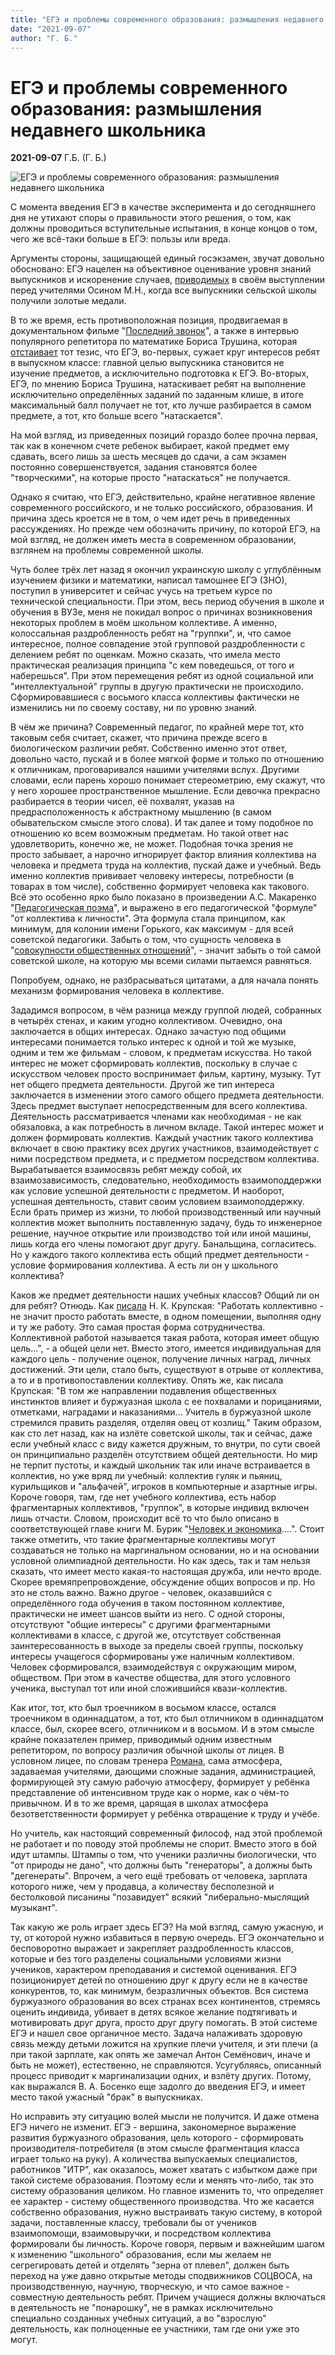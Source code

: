 ```yaml
---
title: "ЕГЭ и проблемы современного образования: размышления недавнего школьника"
date: "2021-09-07"
author: "Г. Б."
---
```


# ЕГЭ и проблемы современного образования: размышления недавнего школьника

**2021-09-07** Г.Б. (Г. Б.)

![ЕГЭ и проблемы современного образования: размышления недавнего школьника](https://royallib.com/data/images/70/cover_70823.jpg)

С момента введения ЕГЭ в качестве эксперимента и до сегодняшнего дня не утихают споры о правильности этого решения, о том, как должны проводиться вступительные испытания, в конце концов о том, чего же всё-таки больше в ЕГЭ: пользы или вреда.

Аргументы стороны, защищающей единый госэкзамен, звучат довольно обосновано: ЕГЭ нацелен на объективное оценивание уровня знаний выпускников и искоренение случаев, [приводимых](https://youtu.be/LcdIaeBkYa0?t=240) в своём выступлении перед учителями Осином М.Н., когда все выпускники сельской школы получили золотые медали.

В то же время, есть противоположная позиция, продвигаемая в документальном фильме "[Последний звонок](https://youtu.be/aeEdTZWdx2I)", а также в интервью популярного репетитора по математике Бориса Трушина, которая [отстаивает](https://youtu.be/AWoMWof0zdY) тот тезис, что ЕГЭ, во-первых, сужает круг интересов ребят в выпускном классе: главной целью выпускника становится не изучение предметов, а исключительно подготовка к ЕГЭ. Во-вторых, ЕГЭ, по мнению Бориса Трушина, натаскивает ребят на выполнение исключительно определённых заданий по заданным клише, в итоге максимальный балл получает не тот, кто лучше разбирается в самом предмете, а тот, кто больше всего "натаскается".

На мой взгляд, из приведенных позиций гораздо более прочна первая, так как в конечном счете ребенок выбирает, какой предмет ему сдавать, всего лишь за шесть месяцев до сдачи, а сам экзамен постоянно совершенствуется, задания становятся более "творческими", на которые просто "натаскаться" не получается.

Однако я считаю, что ЕГЭ, действительно, крайне негативное явление современного российского, и не только российского, образования. И причина здесь кроется не в том, о чем идет речь в приведенных рассуждениях. Но прежде чем обозначить причину, по которой ЕГЭ, на мой взгляд, не должен иметь места в современном образовании, взглянем на проблемы современной школы.

Чуть более трёх лет назад я окончил украинскую школу с углублённым изучением физики и математики, написал тамошнее ЕГЭ (ЗНО), поступил в университет и сейчас учусь на третьем курсе по технической специальности. При этом, весь период обучения в школе и обучения в ВУЗе, меня не покидал вопрос о причинах возникновения некоторых проблем в моём школьном коллективе. А именно, колоссальная раздробленность ребят на "группки", и, что самое интересное, полное совпадение этой групповой раздробленности с делением ребят по оценкам. Можно сказать, что имела место практическая реализация принципа "с кем поведешься, от того и наберешься". При этом перемещения ребят из одной социальной или "интеллектуальной" группы в другую практически не происходило. Сформировавшиеся с восьмого класса коллективы фактически не изменились ни по своему составу, ни по уровню знаний.

В чём же причина? Современный педагог, по крайней мере тот, кто таковым себя считает, скажет, что причина прежде всего в биологическом различии ребят. Собственно именно этот ответ, довольно часто, пускай и в более мягкой форме и только по отношению к отличникам, проговаривался нашими учителями вслух. Другими словами, если парень хорошо понимает стереометрию, ему скажут, что у него хорошее пространственное мышление. Если девочка прекрасно разбирается в теории чисел, её похвалят, указав на предрасположенность к абстрактному мышлению (в самом обывательском смысле этого слова). И так далее и тому подобное по отношению ко всем возможным предметам. Но такой ответ нас удовлетворить, конечно же, не может. Подобная точка зрения не просто забывает, а нарочно игнорирует фактор влияния коллектива на человека и предмета труда на коллектив, пускай даже и учебный. Ведь именно коллектив прививает человеку интересы, потребности (в товарах в том числе), собственно формирует человека как такового. Всё это особенно ярко было показано в произведении А.С. Макаренко "[Педагогическая поэма](https://avidreaders.ru/download/pedagogicheskaya-poema-polnaya-versiya.html?f=fb2)", и выражено в его педагогической "формуле" "от коллектива к личности". Эта формула стала принципом, как минимум, для колонии имени Горького, как максимум - для всей советской педагогики. Забыть о том, что сущность человека в "[совокупности общественных отношений](https://www.marxists.org/russkij/marx/1845/feuerb.htm)", - значит забыть о той самой советской школе, на которую мы всеми силами пытаемся равняться.

Попробуем, однако, не разбрасываться цитатами, а для начала понять механизм формирования человека в коллективе.

Зададимся вопросом, в чём разница между группой людей, собранных в четырёх стенах, и каким угодно коллективом. Очевидно, она заключается в общих интересах. Однако зачастую под общими интересами понимается только интерес к одной и той же музыке, одним и тем же фильмам - словом, к предметам искусства. Но такой интерес не может сформировать коллектив, поскольку в случае с искусством человек просто воспринимает фильм, картину, музыку. Тут нет общего предмета деятельности. Другой же тип интереса заключается в изменении этого самого общего предмета деятельности. Здесь предмет выступает непосредственным для всего коллектива. Деятельность рассматривается членами как необходимая - не как обязаловка, а как потребность в личном вкладе. Такой интерес может и должен формировать коллектив. Каждый участник такого коллектива включает в свою практику всех других участников, взаимодействует с ними посредством предмета, и с предметом посредством коллектива. Вырабатывается взаимосвязь ребят между собой, их взаимозависимость, следовательно, необходимость взаимоподдержки как условие успешной деятельности с предметом. И наоборот, успешная деятельность, ставит своим условием взаимоподдержку. Если брать пример из жизни, то любой производственный или научный коллектив может выполнить поставленную задачу, будь то инженерное решение, научное открытие или производство той или иной машины, лишь когда его члены помогают друг другу. Банальщина, согласитесь. Но у каждого такого коллектива есть общий предмет деятельности - условие формирования коллектива. А есть ли он у школьного коллектива?

Каков же предмет деятельности наших учебных классов? Общий ли он для ребят? Отнюдь. Как [писала](https://istoriki.su/biblioteka/books/426-sobraniya-sochineniy-nadezhdy-konstantinovny-krupskoy.html) Н. К. Крупская: "Работать коллективно - не значит просто работать вместе, в одном помещении, выполняя одну и ту же работу. Это самая простая форма сотрудничества. Коллективной работой называется такая работа, которая имеет общую цель...", - а общей цели нет. Вместо этого, имеется индивидуальная для каждого цель - получение оценок, получение личных наград, личных достижений. Эти цели, стало быть, существуют в отрыве от коллектива, а то и в противопоставлении коллективу. Опять же, как писала Крупская: "В том же направлении подавления общественных инстинктов влияет и буржуазная школа с ее похвалами и порицаниями, отметками, наградами и наказаниями... Учитель в буржуазной школе стремился править разделяя, отделяя овец от козлищ." Таким образом, как сто лет назад, как на излёте советской школы, так и сейчас, даже если учебный класс с виду кажется дружным, то внутри, по сути своей он принципиально разделён отсутствием общей деятельности. Но мир не терпит пустоты, и каждый школьник так или иначе встраивается в коллектив, но уже вряд ли учебный: коллектив гуляк и пьяниц, курильщиков и "альфачей", игроков в компьютерные и азартные игры. Короче говоря, там, где нет учебного коллектива, есть набор фрагментарных коллективов, "группок", в которые индивид включен лишь отчасти. Словом, происходит всё то что было описано в соответствующей главе книги М. Бурик "[Человек и экономика](https://www.livelib.ru/book/1001841723-chelovek-i-ekonomika-v-virtualizovannom-mire-marina-burik)....". Стоит также отметить, что такие фрагментарные коллективы могут создаваться не только на маргинальном основании, но и на основании условной олимпиадной деятельности. Но как здесь, так и там нельзя сказать, что имеет место какая-то настоящая дружба, или нечто вроде. Скорее времяпрепровождение, обсуждение общих вопросов и пр. Но это не столь важно. Важно другое - человек, оказавшийся с определённого года обучения в таком постоянном коллективе, практически не имеет шансов выйти из него. С одной стороны, отсутствуют "общие интересы" с другими фрагментарными коллективами в классе, с другой же, отсутствует собственная заинтересованность в выходе за пределы своей группы, поскольку интересы учащегося сформированы уже наличным коллективом. Человек сформировался, взаимодействуя с окружающим миром, обществом. При этом в качестве общества, для этого условного ученика, выступал тот или иной сложившийся квази-коллектив.

Как итог, тот, кто был троечником в восьмом классе, остался троечником в одиннадцатом, а тот, кто был отличником в одиннадцатом классе, был, скорее всего, отличником и в восьмом. И в этом смысле крайне показателен пример, приводимый одним известным репетитором, по вопросу различия обычной школы от лицея. В условном лицее, по словам тренера [Романа](https://vk.com/wall299822002_180), сама атмосфера, задаваемая учителями, дающими сложные задания, администрацией, формирующей эту самую рабочую атмосферу, формирует у ребёнка представление об интенсивном труде как о норме, как о чём-то привычном. И в то же время, царящая в школах атмосфера безответственности формирует у ребёнка отвращение к труду и учёбе.

Но учитель, как настоящий современный философ, над этой проблемой не работает и по поводу этой проблемы не спорит. Вместо этого в бой идут штампы. Штампы о том, что ученики различны биологически, что "от природы не дано", что должны быть "генераторы", а должны быть "дегенераты". Впрочем, а чего ещё требовать от человека, зарплата которого ниже, чем у продавца, а количеству бесполезной и бестолковой писанины "позавидует" всякий "либерально-мыслящий музыкант".

Так какую же роль играет здесь ЕГЭ? На мой взгляд, самую ужасную, и ту, от которой нужно избавиться в первую очередь. ЕГЭ окончательно и бесповоротно выражает и закрепляет раздробленность классов, которые и без того разделены социальными условиями жизни учеников, характером преподавания и системой оценивания. ЕГЭ позиционирует детей по отношению друг к другу если не в качестве конкурентов, то, как минимум, безразличных объектов. Вся система буржуазного образования во всех странах всех континентов, стремясь оценить индивида, убивает в детях всякое желание подтягивать и мотивировать друг друга, просто друг другу помогать. В этой системе ЕГЭ и нашел свое органичное место. Задача налаживать здоровую связь между детьми ложится на хрупкие плечи учителя, и эти плечи (а при такой зарплате, как опять же замечал Антон Семёнович, иначе и быть не может), естественно, не справляются. Усугубляясь, описанный процесс приводит к маргинализации одних, и взлёту других. Потому, как выражался В. А. Босенко еще задолго до введения ЕГЭ, и имеет место такой ужасный "брак" в выпускниках.

Но исправить эту ситуацию волей мысли не получится. И даже отмена ЕГЭ ничего не изменит. ЕГЭ - вершина, закономерное выражение развития буржуазного образования, цель которого - сформировать производителя-потребителя (в этом смысле фрагментация класса играет только на руку). А количества выпускаемых специалистов, работников "ИТР", как оказалось, может хватать с избытком даже при такой системе образования. Поэтому если и менять что-либо, так это систему образования целиком. Но главное изменить то, что определяет ее характер - систему общественного производства. Что же касается собственно образования, нужно выстраивать такую систему, в которой задачи, поставленные классу, требовали бы от учеников взаимопомощи, взаимовыручки, и посредством коллектива формировали бы личность. Короче говоря, первым и важнейшим шагом к изменению "школьного" образования, если мы желаем не сегрегировать детей и отделять "зерна от плевел", должен быть переход на уже давно открытые методы сподвижников СОЦВОСА, на производственную, научную, творческую, и что самое важное - совместную деятельность ребят. Причем учащиеся должны включаться в деятельность не "понарошку", не в рамках исключительно специально созданных учебных ситуаций, а во "взрослую" деятельность, как полноценные ее участники, там где они уже это могут.